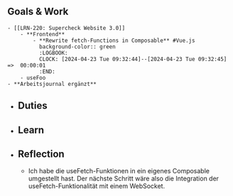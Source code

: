 ## Goals & Work
	- [[LRN-220: Supercheck Website 3.0]]
		- **Frontend**
			- **Rewrite fetch-Functions in Composable** #Vue.js
			  background-color:: green
			  :LOGBOOK:
			  CLOCK: [2024-04-23 Tue 09:32:44]--[2024-04-23 Tue 09:32:45] =>  00:00:01
			  :END:
		- useFoo
	- **Arbeitsjournal ergänzt**
- ## Duties
- ## Learn
- ## Reflection
	- Ich habe die useFetch-Funktionen in ein eigenes Composable umgestellt hast. Der nächste Schritt wäre also die Integration der useFetch-Funktionalität mit einem WebSocket.
